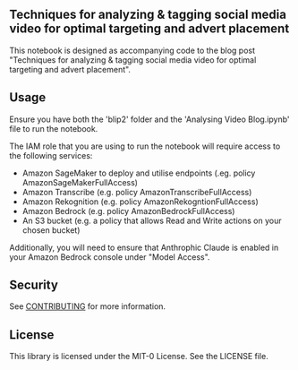 ## Techniques for analyzing & tagging social media video for optimal targeting and advert placement

This notebook is designed as accompanying code to the blog post "Techniques for analyzing & tagging social media video for optimal targeting and advert placement". 

## Usage
Ensure you have both the 'blip2' folder and the 'Analysing Video Blog.ipynb' file to run the notebook. 

The IAM role that you are using to run the notebook will require access to the following services: 

- Amazon SageMaker to deploy and utilise endpoints (.eg. policy AmazonSageMakerFullAccess)
- Amazon Transcribe (e.g. policy AmazonTranscribeFullAccess)
- Amazon Rekognition (e.g. policy AmazonRekogntionFullAccess)
- Amazon Bedrock (e.g. policy AmazonBedrockFullAccess)
- An S3 bucket (e.g. a policy that allows Read and Write actions on your chosen bucket)

Additionally, you will need to ensure that Anthrophic Claude is enabled in your Amazon Bedrock console under "Model Access". 


## Security

See [CONTRIBUTING](CONTRIBUTING.md#security-issue-notifications) for more information.

## License

This library is licensed under the MIT-0 License. See the LICENSE file.


